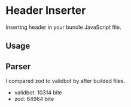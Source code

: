 # Header Inserter

Inserting header in your bundle JavaScript file.

## Usage

## Parser

I compared zod to validbot by after builded files.

- validbot: 10314 bite
- zod: 64964 bite
